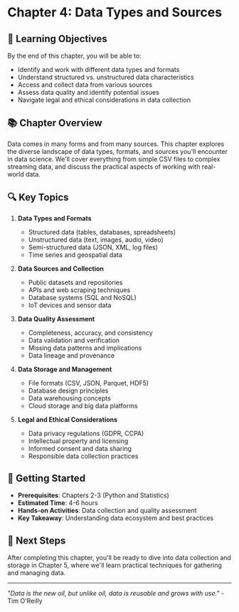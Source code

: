 # Chapter 4: Data Types and Sources

## 🎯 Learning Objectives

By the end of this chapter, you will be able to:
- Identify and work with different data types and formats
- Understand structured vs. unstructured data characteristics
- Access and collect data from various sources
- Assess data quality and identify potential issues
- Navigate legal and ethical considerations in data collection

## 📚 Chapter Overview

Data comes in many forms and from many sources. This chapter explores the diverse landscape of data types, formats, and sources you'll encounter in data science. We'll cover everything from simple CSV files to complex streaming data, and discuss the practical aspects of working with real-world data.

## 🔍 Key Topics

1. **Data Types and Formats**
   - Structured data (tables, databases, spreadsheets)
   - Unstructured data (text, images, audio, video)
   - Semi-structured data (JSON, XML, log files)
   - Time series and geospatial data

2. **Data Sources and Collection**
   - Public datasets and repositories
   - APIs and web scraping techniques
   - Database systems (SQL and NoSQL)
   - IoT devices and sensor data

3. **Data Quality Assessment**
   - Completeness, accuracy, and consistency
   - Data validation and verification
   - Missing data patterns and implications
   - Data lineage and provenance

4. **Data Storage and Management**
   - File formats (CSV, JSON, Parquet, HDF5)
   - Database design principles
   - Data warehousing concepts
   - Cloud storage and big data platforms

5. **Legal and Ethical Considerations**
   - Data privacy regulations (GDPR, CCPA)
   - Intellectual property and licensing
   - Informed consent and data sharing
   - Responsible data collection practices

## 🚀 Getting Started

- **Prerequisites**: Chapters 2-3 (Python and Statistics)
- **Estimated Time**: 4-6 hours
- **Hands-on Activities**: Data collection and quality assessment
- **Key Takeaway**: Understanding data ecosystem and best practices

## 📖 Next Steps

After completing this chapter, you'll be ready to dive into data collection and storage in Chapter 5, where we'll learn practical techniques for gathering and managing data.

---

*"Data is the new oil, but unlike oil, data is reusable and grows with use."* - Tim O'Reilly
